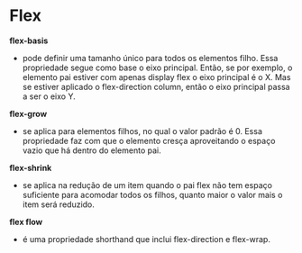 <h1>Flex</h1>

**flex-basis**

- pode definir uma tamanho único para todos os elementos filho. Essa propriedade segue como base o eixo principal. Então, se por exemplo, o elemento pai estiver com apenas display flex o eixo principal é o X. Mas se estiver aplicado o flex-direction column, então o eixo principal passa a ser o eixo Y.

**flex-grow**

- se aplica para elementos filhos, no qual o valor padrão é 0. Essa propriedade faz com que o elemento cresça aproveitando o espaço vazio que há dentro do elemento pai.

**flex-shrink**

- se aplica na redução de um item quando o pai flex não tem espaço suficiente para acomodar todos os filhos, quanto maior o valor mais o item será reduzido.

**flex flow**

- é uma propriedade shorthand que inclui flex-direction e flex-wrap.
